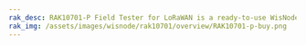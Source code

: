 ```yaml
---
rak_desc: RAK10701-P Field Tester for LoRaWAN is a ready-to-use WisNode for evaluating deployed LoRaWAN network. It has a GNSS, a touchscreen LCD for the user interface, and is powered by a rechargeable battery.
rak_img: /assets/images/wisnode/rak10701/overview/RAK10701-p-buy.png
---
```


<rk-redirect to="/Product-Categories/WisNode/RAK10701-P/Overview/" />
